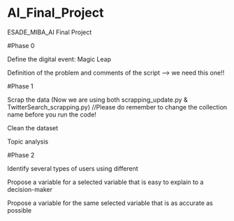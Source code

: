 # AI_Final_Project
ESADE_MIBA_AI Final Project

#Phase 0

Define the digital event: Magic Leap

Definition of the problem and comments of the script --> we need this one!!

#Phase 1

Scrap the data (Now we are using both scrapping_update.py & TwitterSearch_scrapping.py) //Please do remember to change the collection name before you run the code!

Clean the dataset

Topic analysis

#Phase 2

Identify several types of users using different

Propose a variable for a selected variable that is easy to explain to a decision-maker

Propose a variable for the same selected variable that is as accurate as possible
